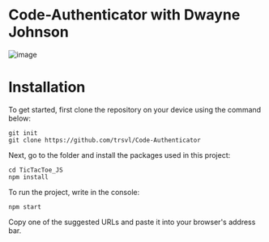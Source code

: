 # Code-Authenticator with Dwayne Johnson
![image](https://user-images.githubusercontent.com/69712928/189503811-29d25cfc-7794-4f02-9052-424c38910942.png)

# Installation
To get started, first clone the repository on your device using the command below:
```
git init
git clone https://github.com/trsvl/Code-Authenticator
```
Next, go to the folder and install the packages used in this project:
```
cd TicTacToe_JS
npm install
```
To run the project, write in the console:
```
npm start
```
Copy one of the suggested URLs and paste it into your browser's address bar.

